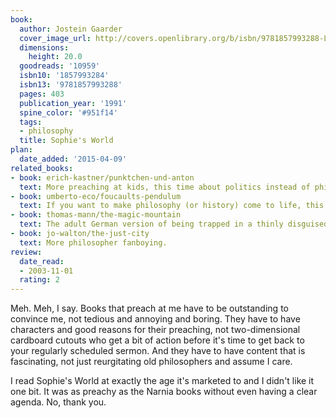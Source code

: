 ```yaml
---
book:
  author: Jostein Gaarder
  cover_image_url: http://covers.openlibrary.org/b/isbn/9781857993288-L.jpg
  dimensions:
    height: 20.0
  goodreads: '10959'
  isbn10: '1857993284'
  isbn13: '9781857993288'
  pages: 403
  publication_year: '1991'
  spine_color: '#951f14'
  tags:
  - philosophy
  title: Sophie's World
plan:
  date_added: '2015-04-09'
related_books:
- book: erich-kastner/punktchen-und-anton
  text: More preaching at kids, this time about politics instead of philosophy.
- book: umberto-eco/foucaults-pendulum
  text: If you want to make philosophy (or history) come to life, this is much closer to how it's done.
- book: thomas-mann/the-magic-mountain
  text: The adult German version of being trapped in a thinly disguised philosophy lecture.
- book: jo-walton/the-just-city
  text: More philosopher fanboying.
review:
  date_read:
  - 2003-11-01
  rating: 2
---
```

Meh. Meh, I say. Books that preach at me have to be outstanding to convince me, not tedious and annoying and boring.
They have to have characters and good reasons for their preaching, not two-dimensional cardboard cutouts who get a bit
of action before it's time to get back to your regularly scheduled sermon. And they have to have content that is
fascinating, not just reurgitating old philosophers and assume I care.

I read Sophie's World at exactly the age it's marketed to and I didn't like it one bit. It was as preachy as the Narnia
books without even having a clear agenda. No, thank you.
